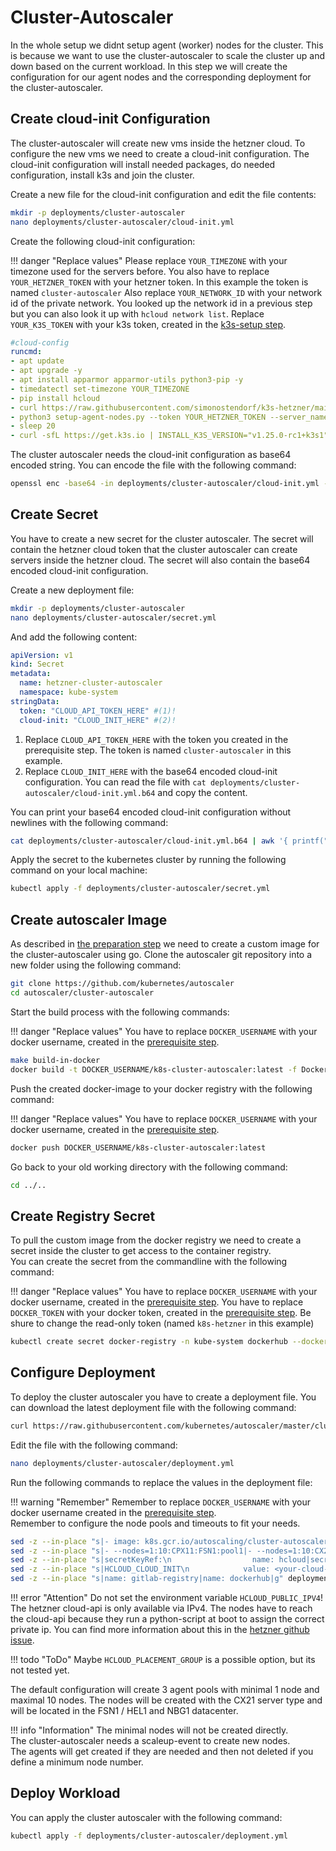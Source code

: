 # Cluster-Autoscaler
In the whole setup we didnt setup agent (worker) nodes for the cluster. This is because we want to use the cluster-autoscaler to scale the cluster up and down based on the current workload. In this step we will create the configuration for our agent nodes and the corresponding deployment for the cluster-autoscaler.

## Create cloud-init Configuration
The cluster-autoscaler will create new vms inside the hetzner cloud. To configure the new vms we need to create a cloud-init configuration. The cloud-init configuration will install needed packages, do needed configuration, install k3s and join the cluster. 

Create a new file for the cloud-init configuration and edit the file contents:
```bash
mkdir -p deployments/cluster-autoscaler
nano deployments/cluster-autoscaler/cloud-init.yml
```

Create the following cloud-init configuration:

!!! danger "Replace values"
    Please replace `YOUR_TIMEZONE` with your timezone used for the servers before.
    You also have to replace `YOUR_HETZNER_TOKEN` with your hetzner token. In this example the token is named `cluster-autoscaler`
    Also replace `YOUR_NETWORK_ID` with your network id of the private network. You looked up the network id in a previous step but you can also look it up with `hcloud network list`.
    Replace `YOUR_K3S_TOKEN` with your k3s token, created in the [k3s-setup step](../../../installation/k3s/#token).

```yaml linenums="1" hl_lines="6 9 11"
#cloud-config
runcmd:
- apt update
- apt upgrade -y
- apt install apparmor apparmor-utils python3-pip -y
- timedatectl set-timezone YOUR_TIMEZONE
- pip install hcloud
- curl https://raw.githubusercontent.com/simonostendorf/k3s-hetzner/main/scripts/setup-agent-nodes.py -L -o setup-agent-nodes.py
- python3 setup-agent-nodes.py --token YOUR_HETZNER_TOKEN --server_name $(hostname -f) --network_id YOUR_NETWORK_ID
- sleep 20
- curl -sfL https://get.k3s.io | INSTALL_K3S_VERSION="v1.25.0-rc1+k3s1" K3S_TOKEN="YOUR_K3S_TOKEN" K3S_URL="https://10.0.0.100:6443" INSTALL_K3S_EXEC="agent --node-name="$(hostname -f)" --kubelet-arg="cloud-provider=external" --node-ip=$(hostname -I | awk '{print $2}') --node-external-ip=$(hostname -I | awk '{print $1}') --flannel-iface=ens10" sh -
```

The cluster autoscaler needs the cloud-init configuration as base64 encoded string. You can encode the file with the following command:
```bash
openssl enc -base64 -in deployments/cluster-autoscaler/cloud-init.yml -out deployments/cluster-autoscaler/cloud-init.yml.b64
```

## Create Secret
You have to create a new secret for the cluster autoscaler. The secret will contain the hetzner cloud token that the cluster autoscaler can create servers inside the hetzner cloud. The secret will also contain the base64 encoded cloud-init configuration.

Create a new deployment file:
```bash
mkdir -p deployments/cluster-autoscaler
nano deployments/cluster-autoscaler/secret.yml
```

And add the following content:
```yaml linenums="1"
apiVersion: v1
kind: Secret
metadata:
  name: hetzner-cluster-autoscaler
  namespace: kube-system
stringData:
  token: "CLOUD_API_TOKEN_HERE" #(1)!
  cloud-init: "CLOUD_INIT_HERE" #(2)!
```

1. Replace `CLOUD_API_TOKEN_HERE` with the token you created in the prerequisite step. The token is named `cluster-autoscaler` in this example.
2. Replace `CLOUD_INIT_HERE` with the base64 encoded cloud-init configuration. You can read the file with `cat deployments/cluster-autoscaler/cloud-init.yml.b64` and copy the content.

You can print your base64 encoded cloud-init configuration without newlines with the following command:
```bash
cat deployments/cluster-autoscaler/cloud-init.yml.b64 | awk '{ printf("%s", $0) }'
``` 

Apply the secret to the kubernetes cluster by running the following command on your local machine:
```bash
kubectl apply -f deployments/cluster-autoscaler/secret.yml
```

## Create autoscaler Image
As described in [the preparation step](../../../prerequisites/local-machine/#go) we need to create a custom image for the cluster-autoscaler using go. 
Clone the autoscaler git repository into a new folder using the following command:
```bash
git clone https://github.com/kubernetes/autoscaler
cd autoscaler/cluster-autoscaler
```

Start the build process with the following commands:

!!! danger "Replace values"
    You have to replace `DOCKER_USERNAME` with your docker username, created in the [prerequisite step](../../../prerequisites/container-registry/#create-account).

```bash
make build-in-docker
docker build -t DOCKER_USERNAME/k8s-cluster-autoscaler:latest -f Dockerfile.amd64 .
```

Push the created docker-image to your docker registry with the following command:

!!! danger "Replace values"
    You have to replace `DOCKER_USERNAME` with your docker username, created in the [prerequisite step](../../../prerequisites/container-registry/#create-account).

```bash
docker push DOCKER_USERNAME/k8s-cluster-autoscaler:latest
```

Go back to your old working directory with the following command:
```bash
cd ../..
```

## Create Registry Secret
To pull the custom image from the docker registry we need to create a secret inside the cluster to get access to the container registry.  
You can create the secret from the commandline with the following command:

!!! danger "Replace values"
    You have to replace `DOCKER_USERNAME` with your docker username, created in the [prerequisite step](../../../prerequisites/container-registry/#create-account).
    You have to replace `DOCKER_TOKEN` with your docker token, created in the [prerequisite step](../../../prerequisites/container-registry/#create-token). Be shure to change the read-only token (named `k8s-hetzner` in this example)

```bash
kubectl create secret docker-registry -n kube-system dockerhub --docker-server=docker.io --docker-username=DOCKER_USERNAME --docker-password=DOCKER_TOKEN
```

## Configure Deployment
To deploy the cluster autoscaler you have to create a deployment file. You can download the latest deployment file with the following command:
```bash
curl https://raw.githubusercontent.com/kubernetes/autoscaler/master/cluster-autoscaler/cloudprovider/hetzner/examples/cluster-autoscaler-run-on-master.yaml --create-dirs -L -o deployments/cluster-autoscaler/deployment.yml
```

Edit the file with the following command:
```bash
nano deployments/cluster-autoscaler/deployment.yml
```

Run the following commands to replace the values in the deployment file:

!!! warning "Remember"
    Remember to replace `DOCKER_USERNAME` with your docker username created in the [prerequisite step](../../prerequisites/container-registry/#create-account).  
    Remember to configure the node pools and timeouts to fit your needs.

```bash
sed -z --in-place "s|- image: k8s.gcr.io/autoscaling/cluster-autoscaler:latest  # or your custom image|- image: DOCKER_USERNAME/k8s-cluster-autoscaler:latest|g" deployments/cluster-autoscaler/deployment.yml
sed -z --in-place "s|- --nodes=1:10:CPX11:FSN1:pool1|- --nodes=1:10:CX21:HEL1:k8s-agent-hel1\n            - --nodes=1:10:CX21:FSN1:k8s-agent-fsn1\n            - --nodes=1:10:CX21:NBG1:k8s-agent-nbg1\n            - --scale-down-delay-after-add=30m0s\n            - --scale-down-unneeded-time=30m0s\n            - --scale-down-unready-time=10m0s|g" deployments/cluster-autoscaler/deployment.yml
sed -z --in-place "s|secretKeyRef:\n                  name: hcloud|secretKeyRef:\n                  name: hetzner-cluster-autoscaler|g" deployments/cluster-autoscaler/deployment.yml
sed -z --in-place "s|HCLOUD_CLOUD_INIT\n            value: <your-cloud-init-data-base64-encoded>|HCLOUD_CLOUD_INIT\n            valueFrom:\n                secretKeyRef:\n                  name: hetzner-cluster-autoscaler\n                  key: cloud-init\n          - name: HCLOUD_IMAGE\n            value: debian-11|g" deployments/cluster-autoscaler/deployment.yml
sed -z --in-place "s|name: gitlab-registry|name: dockerhub|g" deployments/cluster-autoscaler/deployment.yml
```

!!! error "Attention"
    Do not set the environment variable `HCLOUD_PUBLIC_IPV4`!
    The hetzner cloud-api is only available via IPv4.
    The nodes have to reach the cloud-api because they run a python-script at boot to assign the correct private ip. 
    You can find more information about this in the [hetzner github issue](https://github.com/hetznercloud/hcloud-cloud-controller-manager/issues/299).

!!! todo "ToDo"
    Maybe `HCLOUD_PLACEMENT_GROUP` is a possible option, but its not tested yet. 

The default configuration will create 3 agent pools with minimal 1 node and maximal 10 nodes. The nodes will be created with the CX21 server type and will be located in the FSN1 / HEL1 and NBG1 datacenter. 

!!! info "Information"
    The minimal nodes will not be created directly.  
    The cluster-autoscaler needs a scaleup-event to create new nodes.  
    The agents will get created if they are needed and then not deleted if you define a minimum node number. 

## Deploy Workload
You can apply the cluster autoscaler with the following command:
```bash
kubectl apply -f deployments/cluster-autoscaler/deployment.yml
```
